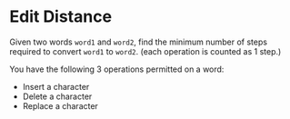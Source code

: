# Edit Distance

Given two words `word1` and `word2`, find the minimum number of steps required to convert `word1` to `word2`. (each operation is counted as 1 step.)

You have the following 3 operations permitted on a word:

* Insert a character
* Delete a character
* Replace a character
